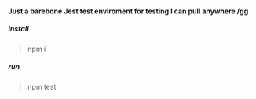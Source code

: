 #### Just a barebone Jest test enviroment for testing I can pull anywhere /gg

##### install
> npm i

##### run

>npm test